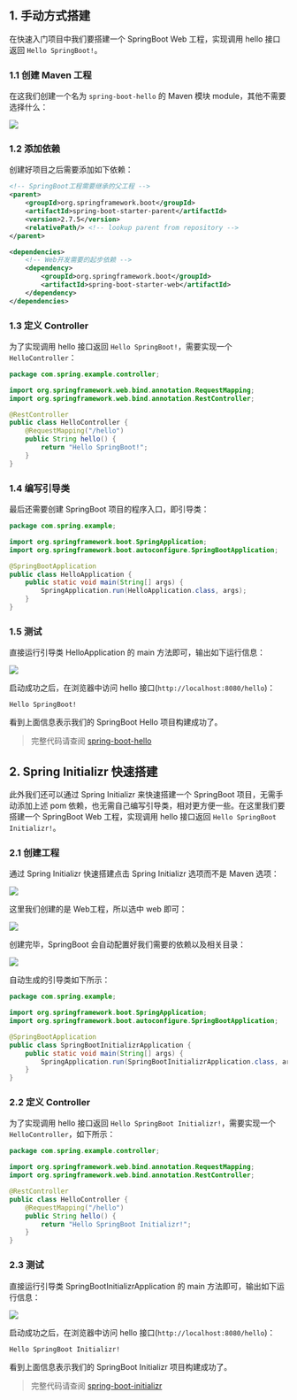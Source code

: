 ## 1. 手动方式搭建

在快速入门项目中我们要搭建一个 SpringBoot Web 工程，实现调用 hello 接口返回 `Hello SpringBoot!`。

### 1.1 创建 Maven 工程

在这我们创建一个名为 `spring-boot-hello` 的 Maven 模块 module，其他不需要选择什么：

![](../../Image/Spring/spring-boot-quick-start-1.png)

### 1.2 添加依赖

创建好项目之后需要添加如下依赖：
```xml
<!-- SpringBoot工程需要继承的父工程 -->
<parent>
    <groupId>org.springframework.boot</groupId>
    <artifactId>spring-boot-starter-parent</artifactId>
    <version>2.7.5</version>
    <relativePath/> <!-- lookup parent from repository -->
</parent>

<dependencies>
    <!-- Web开发需要的起步依赖 -->
    <dependency>
        <groupId>org.springframework.boot</groupId>
        <artifactId>spring-boot-starter-web</artifactId>
    </dependency>
</dependencies>
```

### 1.3 定义 Controller

为了实现调用 hello 接口返回 `Hello SpringBoot!`，需要实现一个 `HelloController`：
```java
package com.spring.example.controller;

import org.springframework.web.bind.annotation.RequestMapping;
import org.springframework.web.bind.annotation.RestController;

@RestController
public class HelloController {
    @RequestMapping("/hello")
    public String hello() {
        return "Hello SpringBoot!";
    }
}
```

### 1.4 编写引导类

最后还需要创建 SpringBoot 项目的程序入口，即引导类：
```java
package com.spring.example;

import org.springframework.boot.SpringApplication;
import org.springframework.boot.autoconfigure.SpringBootApplication;

@SpringBootApplication
public class HelloApplication {
    public static void main(String[] args) {
        SpringApplication.run(HelloApplication.class, args);
    }
}
```

### 1.5 测试

直接运行引导类 HelloApplication 的 main 方法即可，输出如下运行信息：

![](../../Image/Spring/spring-boot-quick-start-2.png)

启动成功之后，在浏览器中访问 hello 接口(`http://localhost:8080/hello`)：
```
Hello SpringBoot!
```
看到上面信息表示我们的 SpringBoot Hello 项目构建成功了。

> 完整代码请查阅 [spring-boot-hello](https://github.com/sjf0115/spring-example/tree/main/spring-boot-hello)

## 2. Spring Initializr 快速搭建

此外我们还可以通过 Spring Initializr 来快速搭建一个 SpringBoot 项目，无需手动添加上述 pom 依赖，也无需自己编写引导类，相对更方便一些。在这里我们要搭建一个 SpringBoot Web 工程，实现调用 hello 接口返回 `Hello SpringBoot Initializr!`。

### 2.1 创建工程

通过 Spring Initializr 快速搭建点击 Spring Initializr 选项而不是 Maven 选项：

![](../../Image/Spring/spring-boot-quick-start-3.png)

这里我们创建的是 Web工程，所以选中 web 即可：

![](../../Image/Spring/spring-boot-quick-start-4.png)

创建完毕，SpringBoot 会自动配置好我们需要的依赖以及相关目录：

![](../../Image/Spring/spring-boot-quick-start-5.png)

自动生成的引导类如下所示：
```java
package com.spring.example;

import org.springframework.boot.SpringApplication;
import org.springframework.boot.autoconfigure.SpringBootApplication;

@SpringBootApplication
public class SpringBootInitializrApplication {
    public static void main(String[] args) {
        SpringApplication.run(SpringBootInitializrApplication.class, args);
    }
}
```

### 2.2 定义 Controller

为了实现调用 hello 接口返回 `Hello SpringBoot Initializr!`，需要实现一个 `HelloController`，如下所示：
```java
package com.spring.example.controller;

import org.springframework.web.bind.annotation.RequestMapping;
import org.springframework.web.bind.annotation.RestController;

@RestController
public class HelloController {
    @RequestMapping("/hello")
    public String hello() {
        return "Hello SpringBoot Initializr!";
    }
}
```

### 2.3 测试

直接运行引导类 SpringBootInitializrApplication 的 main 方法即可，输出如下运行信息：

![](../../Image/Spring/spring-boot-quick-start-6.png)

启动成功之后，在浏览器中访问 hello 接口(`http://localhost:8080/hello`)：
```
Hello SpringBoot Initializr!
```
看到上面信息表示我们的 SpringBoot Initializr 项目构建成功了。

> 完整代码请查阅 [spring-boot-initializr](https://github.com/sjf0115/spring-example/tree/main/spring-boot-initializr)
